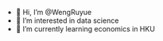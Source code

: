 - 👋 Hi, I’m @WengRuyue
- 👀 I’m interested in data science 
- 🌱 I’m currently learning economics in HKU


<!---
WengRuyue/WengRuyue is a ✨ special ✨ repository because its `README.md` (this file) appears on your GitHub profile.
You can click the Preview link to take a look at your changes.
--->
